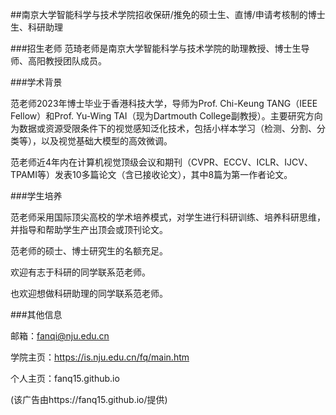 ##南京大学智能科学与技术学院招收保研/推免的硕士生、直博/申请考核制的博士生、科研助理

###招生老师
范琦老师是南京大学智能科学与技术学院的助理教授、博士生导师、高阳教授团队成员。

###学术背景

范老师2023年博士毕业于香港科技大学，导师为Prof. Chi-Keung TANG（IEEE Fellow）和Prof. Yu-Wing TAI（现为Dartmouth College副教授）。主要研究方向为数据或资源受限条件下的视觉感知泛化技术，包括小样本学习（检测、分割、分类等），以及视觉基础大模型的高效微调。

范老师近4年内在计算机视觉顶级会议和期刊（CVPR、ECCV、ICLR、IJCV、TPAMI等）发表10多篇论文（含已接收论文），其中8篇为第一作者论文。

###学生培养

范老师采用国际顶尖高校的学术培养模式，对学生进行科研训练、培养科研思维，并指导和帮助学生产出顶会或顶刊论文。

范老师的硕士、博士研究生的名额充足。

欢迎有志于科研的同学联系范老师。

也欢迎想做科研助理的同学联系范老师。

###其他信息

邮箱：fanqi@nju.edu.cn

学院主页：https://is.nju.edu.cn/fq/main.htm

个人主页：fanq15.github.io

(该广告由https://fanq15.github.io/提供)
